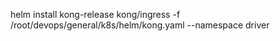 helm install kong-release kong/ingress -f /root/devops/general/k8s/helm/kong.yaml --namespace driver